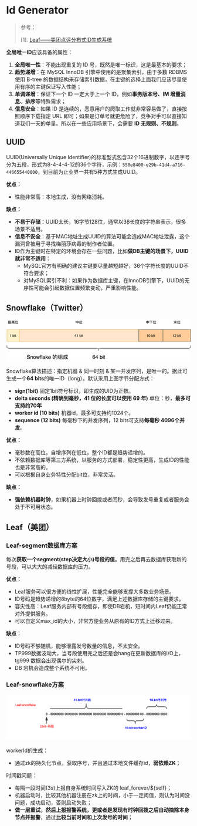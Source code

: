 # Id Generator

> 参考：
>
> [1]. [Leaf——美团点评分布式ID生成系统](https://tech.meituan.com/2017/04/21/mt-leaf.html)



**全局唯一ID**应该具备的属性：

1. **全局唯一性**：不能出现重复的 ID 号，既然是唯一标识，这是最基本的要求；
2. **趋势递增**：在 MySQL InnoDB 引擎中使用的是聚集索引，由于多数 RDBMS 使用 B-tree 的数据结构来存储索引数据，在主键的选择上面我们应该尽量使用有序的主键保证写入性能；
3. **单调递增**：保证下一个 ID 一定大于上一个 ID，例如**事务版本号、IM 增量消息、排序**等特殊需求；
4. **信息安全**：如果 ID 是连续的，恶意用户的爬取工作就非常容易做了，直接按照顺序下载指定 URL 即可；如果是订单号就更危险了，竞争对手可以直接知道我们一天的单量。所以在一些应用场景下，会需要 **ID 无规则、不规则**。

## UUID

UUID(Universally Unique Identifier)的标准型式包含32个16进制数字，以连字号分为五段，形式为8-4-4-4-12的36个字符，示例：`550e8400-e29b-41d4-a716-446655440000`，到目前为止业界一共有5种方式生成UUID。

**优点：**

- 性能非常高：本地生成，没有网络消耗。

**缺点：**

- **不易于存储**：UUID太长，16字节128位，通常以36长度的字符串表示，很多场景不适用。
- **信息不安全**：基于MAC地址生成UUID的算法可能会造成MAC地址泄露，这个漏洞曾被用于寻找梅丽莎病毒的制作者位置。
- ID作为主键时在特定的环境会存在一些问题，比如**做DB主键的场景下，UUID就非常不适用**：
  - MySQL官方有明确的建议主键要尽量越短越好，36个字符长度的UUID不符合要求；
  - 对MySQL索引不利：如果作为数据库主键，在InnoDB引擎下，UUID的无序性可能会引起数据位置频繁变动，严重影响性能。

## Snowflake（Twitter）

<img src="pics/snowflake.png" alt="img" style="zoom:50%;" />

Snowflake算法描述：指定机器 & 同一时刻 & 某一并发序列，是唯一的。据此可生成一个**64 bits**的唯一ID（long）。默认采用上图字节分配方式：

- **sign(1bit)**
  固定1bit符号标识，即生成的UID为正数。
- **delta seconds (精确到毫秒，41 位的长度可以使用 69 年)**
  单位：秒，**最多可支持约70年**
- **worker id (10 bits)**
  机器id，最多可支持约1024个。
- **sequence (12 bits)**
  每毫秒下的并发序列，12 bits可支持**每毫秒 4096个并发**。

**优点：**

- 毫秒数在高位，自增序列在低位，整个ID都是趋势递增的。
- 不依赖数据库等第三方系统，以服务的方式部署，稳定性更高，生成ID的性能也是非常高的。
- 可以根据自身业务特性分配bit位，非常灵活。

**缺点：**

- **强依赖机器时钟**，如果机器上时钟回拨或者闰秒，会导致发号重复或者服务会处于不可用状态。

## Leaf（美团）

### Leaf-segment数据库方案

每次**获取一个segment(step决定大小)号段的值**。用完之后再去数据库获取新的号段，可以大大的减轻数据库的压力。

**优点：**

- Leaf服务可以很方便的线性扩展，性能完全能够支撑大多数业务场景。
- ID号码是趋势递增的8byte的64位数字，满足上述数据库存储的主键要求。
- 容灾性高：Leaf服务内部有号段缓存，即使DB宕机，短时间内Leaf仍能正常对外提供服务。
- 可以自定义max_id的大小，非常方便业务从原有的ID方式上迁移过来。

**缺点：**

- ID号码不够随机，能够泄露发号数量的信息，不太安全。
- TP999数据波动大，当号段使用完之后还是会hang在更新数据库的I/O上，tg999 数据会出现偶尔的尖刺。
- DB 宕机会造成整个系统不可用。

### Leaf-snowflake方案

![leaf_snowflake.png](pics/leaf_snowflake.png)

workerId的生成：

- 通过zk的持久化节点，获取序号，并且通过本地文件缓存id，**弱依赖ZK**；

时间戳问题：

- 每隔一段时间(3s)上报自身系统时间写入ZK的 leaf_forever/${self}；
- 机器启动时，比较其他机器注册在zk上的时间，小于一定阈值，则认为时间没问题，成功启动，否则启动失败；
- **做一层重试，然后上报报警系统，更或者是发现有时钟回拨之后自动摘除本身节点并报警**，通过**比较当前时间和上次发号的时间**；
